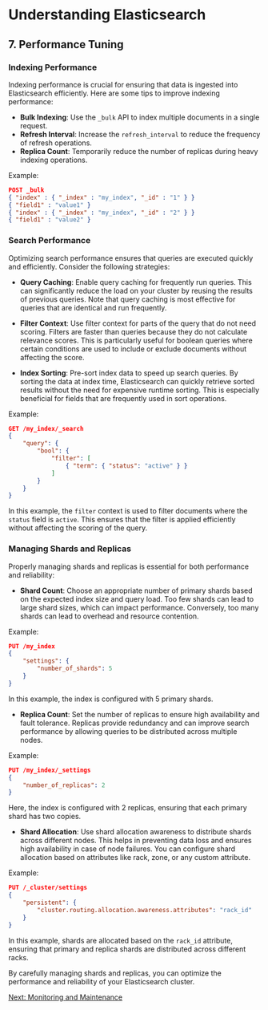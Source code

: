 # Understanding Elasticsearch

## 7. Performance Tuning

### Indexing Performance
Indexing performance is crucial for ensuring that data is ingested into Elasticsearch efficiently. Here are some tips to improve indexing performance:
- **Bulk Indexing**: Use the `_bulk` API to index multiple documents in a single request.
- **Refresh Interval**: Increase the `refresh_interval` to reduce the frequency of refresh operations.
- **Replica Count**: Temporarily reduce the number of replicas during heavy indexing operations.

Example:
```json
POST _bulk
{ "index" : { "_index" : "my_index", "_id" : "1" } }
{ "field1" : "value1" }
{ "index" : { "_index" : "my_index", "_id" : "2" } }
{ "field1" : "value2" }
```

### Search Performance
Optimizing search performance ensures that queries are executed quickly and efficiently. Consider the following strategies:

- **Query Caching**: Enable query caching for frequently run queries. This can significantly reduce the load on your cluster by reusing the results of previous queries. Note that query caching is most effective for queries that are identical and run frequently.

- **Filter Context**: Use filter context for parts of the query that do not need scoring. Filters are faster than queries because they do not calculate relevance scores. This is particularly useful for boolean queries where certain conditions are used to include or exclude documents without affecting the score.

- **Index Sorting**: Pre-sort index data to speed up search queries. By sorting the data at index time, Elasticsearch can quickly retrieve sorted results without the need for expensive runtime sorting. This is especially beneficial for fields that are frequently used in sort operations.

Example:
```json
GET /my_index/_search
{
    "query": {
        "bool": {
            "filter": [
                { "term": { "status": "active" } }
            ]
        }
    }
}
```

In this example, the `filter` context is used to filter documents where the `status` field is `active`. This ensures that the filter is applied efficiently without affecting the scoring of the query.

### Managing Shards and Replicas
Properly managing shards and replicas is essential for both performance and reliability:

- **Shard Count**: Choose an appropriate number of primary shards based on the expected index size and query load. Too few shards can lead to large shard sizes, which can impact performance. Conversely, too many shards can lead to overhead and resource contention.

Example:
```json
PUT /my_index
{
    "settings": {
        "number_of_shards": 5
    }
}
```
In this example, the index is configured with 5 primary shards.

- **Replica Count**: Set the number of replicas to ensure high availability and fault tolerance. Replicas provide redundancy and can improve search performance by allowing queries to be distributed across multiple nodes.

Example:
```json
PUT /my_index/_settings
{
    "number_of_replicas": 2
}
```
Here, the index is configured with 2 replicas, ensuring that each primary shard has two copies.

- **Shard Allocation**: Use shard allocation awareness to distribute shards across different nodes. This helps in preventing data loss and ensures high availability in case of node failures. You can configure shard allocation based on attributes like rack, zone, or any custom attribute.

Example:
```json
PUT /_cluster/settings
{
    "persistent": {
        "cluster.routing.allocation.awareness.attributes": "rack_id"
    }
}
```
In this example, shards are allocated based on the `rack_id` attribute, ensuring that primary and replica shards are distributed across different racks.

By carefully managing shards and replicas, you can optimize the performance and reliability of your Elasticsearch cluster.

[Next: Monitoring and Maintenance](monitoring_and_maintenance.md)